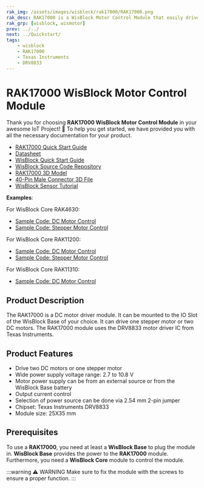 ```yaml
---
rak_img: /assets/images/wisblock/rak17000/RAK17000.png
rak_desc: RAK17000 is a WisBlock Motor Control Module that easily drives one stepper motor or two DC motors.
rak_grp: [wisblock, wismotor]
prev: ../../
next: ../Quickstart/
tags:
    - wisblock
    - RAK17000
    - Texas Instruments
    - DRV8833
---
```


# RAK17000 WisBlock Motor Control Module

Thank you for choosing **RAK17000 WisBlock Motor Control Module** in your awesome IoT Project! 🎉 To help you get started, we have provided you with all the necessary documentation for your product.

* [RAK17000 Quick Start Guide](../Quickstart/)
* [Datasheet](../Datasheet/)
* <a href="../../Quickstart/" target="_blank">WisBlock Quick Start Guide</a>
* [WisBlock Source Code Repository](https://github.com/RAKWireless/WisBlock/)
* [RAK17000 3D Model](https://downloads.rakwireless.com/3D_File/WisBlock/3D_RAK17000.stp)
* [40-Pin Male Connector 3D File](https://downloads.rakwireless.com/3D_File/Accessory/WisConnector/M40S1003K6M.stp)
* [WisBlock Sensor Tutorial](/Knowledge-Hub/Learn/WisBlock-Sensor-Tutorial/)

**Examples**:

For WisBlock Core RAK4630:

* [Sample Code: DC Motor Control](https://github.com/RAKWireless/WisBlock/tree/master/examples/RAK4630/IO/RAK17000_Motor_Driver_DRV8833)
* [Sample Code: Stepper Motor Control](https://github.com/RAKWireless/WisBlock/tree/master/examples/RAK4630/IO/RAK17000_Stepper_Driver_DRV8833)

For WisBlock Core RAK11200:

* [Sample Code: DC Motor Control](https://github.com/RAKWireless/WisBlock/tree/master/examples/RAK11200/IO/RAK17000_Motor_Driver_DRV8833)
* [Sample Code: Stepper Motor Control](https://github.com/RAKWireless/WisBlock/tree/master/examples/RAK11200/IO/RAK17000_Stepper_Driver_DRV8833)

For WisBlock Core RAK11310:

* [Sample Code: DC Motor Control](https://github.com/RAKWireless/WisBlock/tree/master/examples/RAK11300/IO/RAK17000_Motor_Driver_DRV8833)

## Product Description

The RAK17000 is a DC motor driver module. It can be mounted to the IO Slot of the WisBlock Base of your choice. It can drive one stepper motor or two DC motors. The RAK17000 module uses the DRV8833 motor driver IC from Texas Instruments.


## Product Features

- Drive two DC motors or one stepper motor
- Wide power supply voltage range: 2.7 to 10.8&nbsp;V
- Motor power supply can be from an external source or from the WisBlock Base battery
- Output current control
- Selection of power source can be done via 2.54&nbsp;mm 2-pin jumper
- Chipset: Texas Instruments DRV8833
- Module size: 25X35&nbsp;mm

## Prerequisites

To use a **RAK17000**, you need at least a **WisBlock Base** to plug the module in. **WisBlock Base** provides the power to the **RAK17000** module. Furthermore, you need a **WisBlock Core** module to control the module.

:::warning ⚠️ WARNING
Make sure to fix the module with the screws to ensure a proper function.
:::
